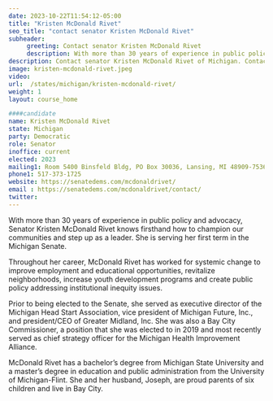 ```yaml
---
date: 2023-10-22T11:54:12-05:00
title: "Kristen McDonald Rivet"
seo_title: "contact senator Kristen McDonald Rivet"
subheader:
     greeting: Contact senator Kristen McDonald Rivet
     description: With more than 30 years of experience in public policy and advocacy, Senator Kristen McDonald Rivet knows firsthand how to champion our communities and step up as a leader. She is serving her first term in the Michigan Senate.
description: Contact senator Kristen McDonald Rivet of Michigan. Contact information for Kristen McDonald Rivet includes email address, phone number, and mailing address.
image: kristen-mcdonald-rivet.jpeg
video:
url:  /states/michigan/kristen-mcdonald-rivet/
weight: 1
layout: course_home

####candidate
name: Kristen McDonald Rivet
state: Michigan
party: Democratic
role: Senator
inoffice: current
elected: 2023
mailing1: Room 5400 Binsfeld Bldg, PO Box 30036, Lansing, MI 48909-7536
phone1: 517-373-1725
website: https://senatedems.com/mcdonaldrivet/
email : https://senatedems.com/mcdonaldrivet/contact/
twitter:
---
```


With more than 30 years of experience in public policy and advocacy, Senator Kristen McDonald Rivet knows firsthand how to champion our communities and step up as a leader. She is serving her first term in the Michigan Senate.

Throughout her career, McDonald Rivet has worked for systemic change to improve employment and educational opportunities, revitalize neighborhoods, increase youth development programs and create public policy addressing institutional inequity issues.

Prior to being elected to the Senate, she served as executive director of the Michigan Head Start Association, vice president of Michigan Future, Inc., and president/CEO of Greater Midland, Inc. She was also a Bay City Commissioner, a position that she was elected to in 2019 and most recently served as chief strategy officer for the Michigan Health Improvement Alliance.

McDonald Rivet has a bachelor’s degree from Michigan State University and a master’s degree in education and public administration from the University of Michigan-Flint. She and her husband, Joseph, are proud parents of six children and live in Bay City.
